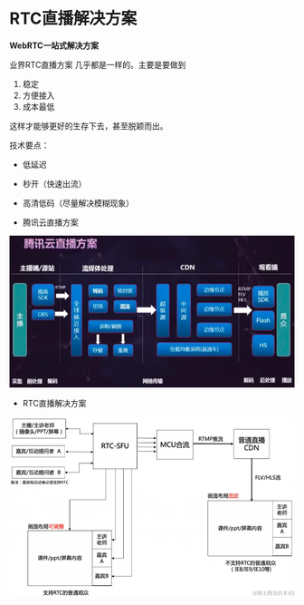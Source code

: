 # RTC直播解决方案

**WebRTC一站式解决方案**

业界RTC直播方案 几乎都是一样的。主要是要做到 
1. 稳定
2. 方便接入
3. 成本最低

这样才能够更好的生存下去，甚至脱颖而出。

技术要点：
* 低延迟
* 秒开（快速出流）
* 高清低码（尽量解决模糊现象）

* 腾讯云直播方案

![腾讯云直播方案](./腾讯云直播方案.png)


* RTC直播解决方案

![RTC直播解决方案](./RTC直播解决方案.png)
